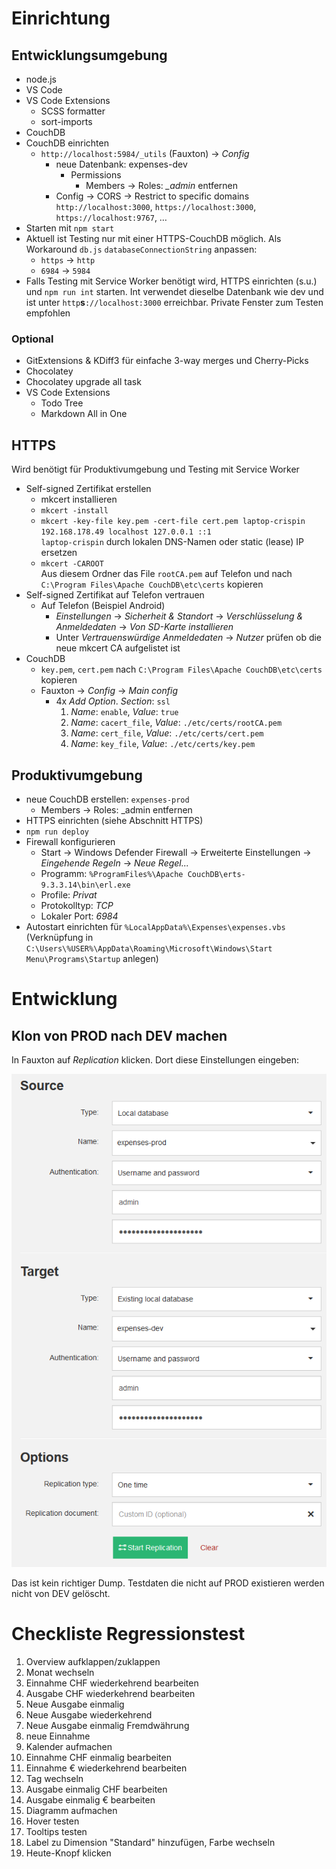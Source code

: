 # Einrichtung
## Entwicklungsumgebung
- node.js
- VS Code
- VS Code Extensions
  - SCSS formatter
  - sort-imports
- CouchDB
- CouchDB einrichten
  - `http://localhost:5984/_utils` (Fauxton) &rarr; *Config*
    - neue Datenbank: expenses-dev
      - Permissions
        - Members &rarr; Roles: *_admin* entfernen
    - Config &rarr; CORS &rarr; Restrict to specific domains `http://localhost:3000`, `https://localhost:3000`, `https://localhost:9767`, …
- Starten mit `npm start`
- Aktuell ist Testing nur mit einer HTTPS-CouchDB möglich. Als Workaround `db.js` `databaseConnectionString` anpassen:
  - `https` &rarr; `http`
  - `6984` &rarr; `5984`
- Falls Testing mit Service Worker benötigt wird, HTTPS einrichten (s.u.) und `npm run int` starten. Int verwendet dieselbe Datenbank wie dev und ist unter `http`**s**`://localhost:3000` erreichbar. Private Fenster zum Testen empfohlen

### Optional
- GitExtensions & KDiff3 für einfache 3-way merges und Cherry-Picks
- Chocolatey
- Chocolatey upgrade all task
- VS Code Extensions
  - Todo Tree
  - Markdown All in One

## HTTPS
Wird benötigt für Produktivumgebung und Testing mit Service Worker
- Self-signed Zertifikat erstellen
  - mkcert installieren
  - `mkcert -install`
  - `mkcert -key-file key.pem -cert-file cert.pem laptop-crispin 192.168.178.49 localhost 127.0.0.1 ::1`
    <br/> `laptop-crispin` durch lokalen DNS-Namen oder static (lease) IP ersetzen
  - `mkcert -CAROOT`<br/>Aus diesem Ordner das File `rootCA.pem` auf Telefon und nach `C:\Program Files\Apache CouchDB\etc\certs` kopieren
- Self-signed Zertifikat auf Telefon vertrauen
  - Auf Telefon (Beispiel Android)
    - *Einstellungen* &rarr; *Sicherheit & Standort* &rarr; *Verschlüsselung & Anmeldedaten* &rarr; *Von SD-Karte installieren*
    - Unter *Vertrauenswürdige Anmeldedaten* &rarr; *Nutzer* prüfen ob die neue mkcert CA aufgelistet ist
- CouchDB
  - `key.pem`, `cert.pem` nach `C:\Program Files\Apache CouchDB\etc\certs` kopieren
  - Fauxton &rarr;  *Config* &rarr; *Main config*
    - 4x *Add Option*. *Section*: `ssl`
      1. *Name*: `enable`, *Value*: `true`
      2. *Name*: `cacert_file`, *Value*: `./etc/certs/rootCA.pem`
      3. *Name*: `cert_file`, *Value*: `./etc/certs/cert.pem`
      4. *Name*: `key_file`, *Value*: `./etc/certs/key.pem`

## Produktivumgebung
- neue CouchDB erstellen: `expenses-prod`
  - Members &rarr; Roles: _admin entfernen
- HTTPS einrichten (siehe Abschnitt HTTPS)
- `npm run deploy`
- Firewall konfigurieren
  - Start &rarr; Windows Defender Firewall &rarr; Erweiterte Einstellungen &rarr; *Eingehende Regeln* &rarr; *Neue Regel...*
  - Programm: `%ProgramFiles%\Apache CouchDB\erts-9.3.3.14\bin\erl.exe`
  - Profile: *Privat*
  - Protokolltyp: *TCP*
  - Lokaler Port: *6984*
- Autostart einrichten für `%LocalAppData%\Expenses\expenses.vbs` (Verknüpfung in `C:\Users\%USER%\AppData\Roaming\Microsoft\Windows\Start Menu\Programs\Startup` anlegen)

# Entwicklung
## Klon von PROD nach DEV machen
In Fauxton auf *Replication* klicken. Dort diese Einstellungen eingeben:

![](doc/replication-prod-dev.png)

Das ist kein richtiger Dump. Testdaten die nicht auf PROD existieren werden nicht von DEV gelöscht.

# Checkliste Regressionstest
1. Overview aufklappen/zuklappen
2. Monat wechseln
3. Einnahme CHF wiederkehrend bearbeiten
4. Ausgabe CHF wiederkehrend bearbeiten
5. Neue Ausgabe einmalig
6. Neue Ausgabe wiederkehrend
7. Neue Ausgabe einmalig Fremdwährung
8. neue Einnahme
9. Kalender aufmachen
10. Einnahme CHF einmalig bearbeiten
11. Einnahme € wiederkehrend bearbeiten
12. Tag wechseln
13. Ausgabe einmalig CHF bearbeiten
14. Ausgabe einmalig € bearbeiten
15. Diagramm aufmachen
16. Hover testen
17. Tooltips testen
18. Label zu Dimension "Standard" hinzufügen, Farbe wechseln
19. Heute-Knopf klicken
